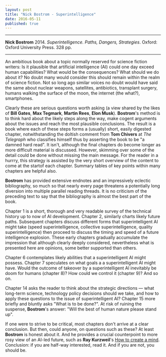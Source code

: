 ```yaml
---
layout: post
title: "Nick Bostrom - Superintelligence"
date: 2016-05-11
published: true
---
```



***
<b>Nick Bostrom</b> 2014. _Superintelligence. Paths, Dangers, Strategies_.  Oxford: Oxford University Press. 328 pp.

***
An ambitious book about a topic normally reserved for science fiction writers: Is it plausible that artificial intelligence (AI) could one day exceed human capabilities? What would be the consequences?  What should we do about it?  No doubt many would consider this should remain within the realm of science fiction. Not so long ago similar voices no doubt would have said the same about nuclear weapons, satellites, antibiotics, transplant surgery, humans walking the surface of the moon, the internet (the what?), smartphones.  

Clearly these are serious questions worth asking (a view shared by the likes of **Bill Gates**, **Max Tegmark**, **Martin Rees**, **Elon Musk**).  **Bostrom**'s method is to think hard about the likely steps along the way, make cogent arguments about the issues and reach the most plausible conclusions.  The result is a book where each of these steps forms a (usually) short, easily digested chapter, notwithstanding the doltish comment from **Tom Chivers** at _The Telegraph_ who classifies himself thus by asserting the book to be "a damned hard read".  It isn't, although the final chapters do become longer as more difficult material is discussed. However, skimming over some of the detail could be done without missing the main message.  For the reader in a hurrry, this strategy is assisted by the very short overview of the content to come at the startof each chapter.  Summary tables of key points within many chapters are helpful also. 

**Bostrom** has provided extensive endnotes and an impressively eclectic bibliography, so much so that nearly every page threatens a potentially long diversion into multiple parallel reading threads. It is no criticism of the preceding text to say that the bibliography is almost the best part of the book.  

Chapter 1 is a short, thorough and very readable survey of the technical history up to now of AI development. Chapter 2, similarly charts likely future paths.  Subsequent chapters discuss different forms that superintelligent AI might take (speed superintelligence, collective superintelligence, quality superintelligence) then proceed to discuss the timing and speed of a future intelligence explosion.  These early chapters gradually accumulate the impression that although clearly deeply considered, nevertheless what is presented here are opinions, some better supported than others.   

Chapter 6 contemplates likely abilities that a superintelligent AI might possess.  Chapter 7 speculates on what goals a a superintelligent AI might have.  Would the outcome of takeover by a superintelligent AI inevitably be doom for humans (chapter 8)?   How could we control it (chapter 9)?  And so on.  

Chapter 14 asks the reader to think about the strategic directions &mdash; what long-term science, technology policy decisions should we take, and how to apply these questions to the issue of superintelligent AI?  Chapter 15 more briefly and bluntly asks "What is to be done?". At risk of ruining the suspense, **Bostrom**'s answer: "Will the best of human nature please stand up".

If one were to strive to be critical, most chapters don't arrive at a clear conclusion.  But then, could anyone, on questions such as these? At least **Bostrom** is honest about it.  And he provides a crucial counterpoint to more rosy view of an AI-led future, such as **Ray Kurzweil**'s <a href="http://timeteam.github.io/blog/2015/09/01/How-to-create-a-mind">How to create a mind</a>. Conclusion: if you are half-way interested, read it.  And if you are not, you should be.

